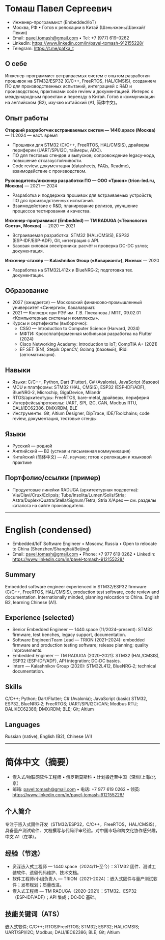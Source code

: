 # Томаш Павел Сергеевич

- Инженер-программист (Embedded/IoT)
- Москва, РФ • Готов к релокации в Китай (Шэньчжэнь/Шанхай/Пекин)
- Email: pavel.tomash@gmail.com • Tel: +7 (977) 619-0262
- LinkedIn: https://www.linkedin.com/in/pavel-tomash-912155228/
- Telegram: https://t.me/pafka_t

## О себе
Инженер-программист встраиваемых систем с опытом разработки прошивок на STM32/ESP32 (C/C++, FreeRTOS, HAL/CMSIS), созданием ПО для производственных испытаний, интеграцией с R&D и производством, практиками code review и документацией. Интерес к международным проектам и переезду в Китай. Готов к коммуникации на английском (B2), изучаю китайский (A1, 简体中文)。

## Опыт работы
**Старший разработчик встраиваемых систем — 1440.space (Москва)**  — 11.2024 — наст. время
- Прошивки для STM32 (C/C++, FreeRTOS, HAL/CMSIS), драйверы периферии (UART/SPI/I2C, таймеры, ADC).
- ПО для тестовых стендов и выпусков; сопровождение legacy-кода, повышение отказоустойчивости.
- Code review, документация (datasheets, FAQs, Readme), взаимодействие с производством.

**Руководитель/инженер разработки ПО — ООО «Трион» (trion-led.ru, Москва)**  — 2021 — 2024
- Разработка и поддержка прошивок для встраиваемых устройств; ПО для производственных испытаний.
- Взаимодействие с R&D, планирование релизов, улучшение процессов тестирования и качества.

**Инженер-программист (Embedded) — TM RADUGA («Технология Света», Москва)**  — 2020 — 2021
- Встраиваемая разработка: STM32 (HAL/CMSIS), ESP32 (ESP‑IDF/ESP‑ADF), Git, интеграция с API.
- Базовая силовая электроника: расчёт и проверка DC-DC узлов; документация.

**Инженер-стажёр — Kalashnikov Group («Ковариант»), Ижевск**  — 2020
- Разработка на STM32L412x и BlueNRG‑2; подготовка тех. документации.

## Образование
- 2027 (ожидается) — Московский финансово‑промышленный университет «Синергия», бакалавриат.
- 2021 — Колледж при РЭУ им. Г.В. Плеханова / МПТ, 09.02.01 «Компьютерные системы и комплексы».
- Курсы и сертификаты (выборочно):
  - CS50 — Introduction to Computer Science (Harvard, 2024)
  - МФТИ: Кроссплатформенная мобильная разработка на Flutter (2024)
  - Cisco Networking Academy: Introduction to IoT; CompTIA A+ (2021)
  - EF SET (EN), Stepik OpenCV, Golang (базовый), IRidi (автоматизация).

## Навыки
- Языки: C/C++, Python, Dart (Flutter), C# (Avalonia), JavaScript (базово)
- MCU и платформы: STM32 (HAL, CMSIS), ESP32 (ESP‑IDF/ADF), BlueNRG‑2, Microchip, GigaDevice, Milandr
- RTOS/архитектуры: FreeRTOS, bare-metal, драйверы, периферия
- Интерфейсы/протоколы: UART, SPI, I2C, CAN, Modbus RTU, DALI/IEC62386, DMX/RDM, BLE
- Инструменты: Git, Altium Designer, DipTrace, IDE/Toolchains; code review, документация, тестовые стенды

## Языки
- Русский — родной
- Английский — B2 (устная и письменная коммуникация)
- Китайский (简体中文) — A1, изучаю; готов к релокации и языковой практике

## Портфолио/ссылки (пример)
- Продуктовые линейки RADUGA (архитектурная подсветка): Via/Clavi/Crux/Eclipsis; Tube/Insolita/Lumen/Solis/Stria; Astra/Duplex/Quatra/Stella/Signum/Tetra; Stria X/Apex — см. разделы каталога на сайте производителя.

---

# English (condensed)
- Embedded/IoT Software Engineer • Moscow, Russia • Open to relocate to China (Shenzhen/Shanghai/Beijing)
- Email: pavel.tomash@gmail.com • Phone: +7 977 619 0262 • LinkedIn: https://www.linkedin.com/in/pavel-tomash-912155228/

## Summary
Embedded software engineer experienced in STM32/ESP32 firmware (C/C++, FreeRTOS, HAL/CMSIS), production test software, code review and documentation. Internationally minded, planning relocation to China. English B2, learning Chinese (A1).

## Experience (selected)
- Senior Embedded Engineer — 1440.space (11/2024–present): STM32 firmware, test benches, legacy support, documentation.
- Software Engineer/Team Lead — TRION (2021–2024): embedded firmware and production testing software; release planning; quality improvements.
- Embedded Engineer — TM RADUGA (2020–2021): STM32 (HAL/CMSIS), ESP32 (ESP‑IDF/ADF), API integration; DC‑DC basics.
- Intern — Kalashnikov Group (2020): STM32L412, BlueNRG‑2; technical documentation.

## Skills
C/C++; Python; Dart/Flutter; C# (Avalonia); JavaScript (basic)
STM32, ESP32, BlueNRG‑2; FreeRTOS; UART/SPI/I2C/CAN; Modbus RTU; DALI/IEC62386; DMX/RDM; BLE; Git; Altium

## Languages
Russian (native), English (B2), Chinese (A1)

---

# 简体中文（摘要）
- 嵌入式/物联网软件工程师 • 俄罗斯莫斯科 • 计划搬迁至中国（深圳/上海/北京）
- 邮箱: pavel.tomash@gmail.com • 电话: +7 977 619 0262 • 领英: https://www.linkedin.com/in/pavel-tomash-912155228/

## 个人简介
专注于嵌入式固件开发（STM32/ESP32，C/C++，FreeRTOS，HAL/CMSIS），具备量产测试软件、文档撰写与代码评审经验。对中国市场和跨文化协作感兴趣，中文 A1（在学）。

## 经验（节选）
- 资深嵌入式工程师 — 1440.space（2024/11–至今）：STM32 固件、测试工装软件、遗留代码维护、技术文档。
- 软件工程师/小组负责人 — TRION（2021–2024）：嵌入式固件与量产测试软件；发布规划；质量改进。
- 嵌入式工程师 — TM RADUGA（2020–2021）：STM32、ESP32（ESP‑IDF/ADF）；API 集成；DC‑DC 基础。

## 技能关键词（ATS）
嵌入式软件; C/C++; RTOS/FreeRTOS; STM32; ESP32; HAL/CMSIS; UART/SPI/I2C; Modbus; DALI/IEC62386; BLE; Git; Altium 
